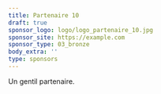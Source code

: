 ```yaml
---
title: Partenaire 10
draft: true
sponsor_logo: logo/logo_partenaire_10.jpg
sponsor_site: https://example.com
sponsor_type: 03_bronze
body_extra: ''
type: sponsors
---
```


Un gentil partenaire.
